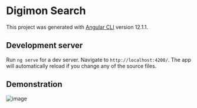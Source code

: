 # Digimon Search

This project was generated with [Angular CLI](https://github.com/angular/angular-cli) version 12.1.1.

## Development server

Run `ng serve` for a dev server. Navigate to `http://localhost:4200/`. The app will automatically reload if you change any of the source files.

## Demonstration

![image](https://user-images.githubusercontent.com/48831753/138566785-b0584420-a8da-4b0e-8bc7-0c9ac392ce27.png)



